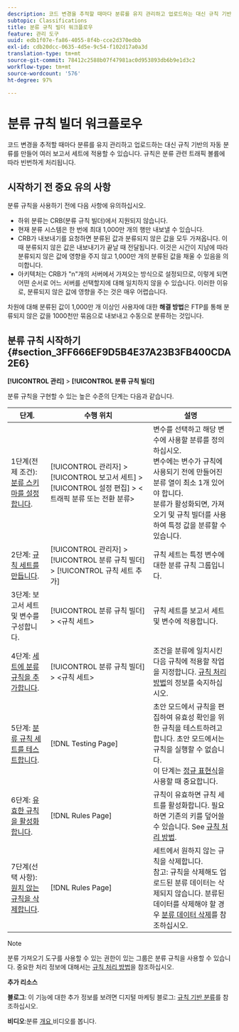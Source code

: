 ```yaml
---
description: 코드 변경을 추적할 때마다 분류를 유지 관리하고 업로드하는 대신 규칙 기반의 자동 분류를 만들어 여러 보고서 세트에 적용할 수 있습니다. 규칙은 분류 관련 트래픽 볼륨에 따라 빈번하게 처리됩니다.
subtopic: Classifications
title: 분류 규칙 빌더 워크플로우
feature: 관리 도구
uuid: edb1f07e-fa86-4055-8f4b-cce2d370edbb
exl-id: cdb20dcc-0635-4d5e-9c54-f102d17a0a3d
translation-type: tm+mt
source-git-commit: 78412c2588b07f47981ac0d953893db6b9e1d3c2
workflow-type: tm+mt
source-wordcount: '576'
ht-degree: 97%

---
```


# 분류 규칙 빌더 워크플로우

코드 변경을 추적할 때마다 분류를 유지 관리하고 업로드하는 대신 규칙 기반의 자동 분류를 만들어 여러 보고서 세트에 적용할 수 있습니다. 규칙은 분류 관련 트래픽 볼륨에 따라 빈번하게 처리됩니다.

## 시작하기 전 중요 유의 사항

분류 규칙을 사용하기 전에 다음 사항에 유의하십시오.

* 하위 분류는 CRB(분류 규칙 빌더)에서 지원되지 않습니다.
* 현재 분류 시스템은 한 번에 최대 1,000만 개의 행만 내보낼 수 있습니다.
* CRB가 내보내기를 요청하면 분류된 값과 분류되지 않은 값을 모두 가져옵니다. 이때 분류되지 않은 값은 내보내기가 끝날 때 전달됩니다. 이것은 시간이 지남에 따라 분류되지 않은 값에 영향을 주지 않고 1,000만 개의 분류된 값을 채울 수 있음을 의미합니다.
* 아키텍처는 CRB가 &quot;n&quot;개의 서버에서 가져오는 방식으로 설정되므로, 이렇게 되면 어떤 순서로 어느 서버를 선택할지에 대해 일치하지 않을 수 있습니다. 이러한 이유로, 분류되지 않은 값에 영향을 주는 것은 매우 어렵습니다.

차원에 대해 분류된 값이 1,000만 개 이상인 사용자에 대한 **해결 방법**&#x200B;은 FTP를 통해 분류되지 않은 값을 1000천만 묶음으로 내보내고 수동으로 분류하는 것입니다.

## 분류 규칙 시작하기 {#section_3FF666EF9D5B4E37A23B3FB400CDA2E6}

**[!UICONTROL 관리]** > **[!UICONTROL 분류 규칙 빌더]**

분류 규칙을 구현할 수 있는 높은 수준의 단계는 다음과 같습니다.

| 단계.  | 수행 위치 | 설명 |
|--- |--- |--- |
| 1단계(전제 조건): [분류 스키마를 설정합니다](https://docs.adobe.com/content/help/ko-KR/analytics/components/classifications/c-classifications.html). | [!UICONTROL 관리자] > [!UICONTROL 보고서 세트] > [!UICONTROL 설정 편집] > &lt;트래픽 분류 또는 전환 분류> | 변수를 선택하고 해당 변수에 사용할 분류를 정의하십시오. <br>변수에는 변수가 규칙에 사용되기 전에 만들어진 분류 열이 최소 1개 있어야 합니다.<br>분류가 활성화되면, 가져오기 및 규칙 빌더를 사용하여 특정 값을 분류할 수 있습니다. |
| 2단계: [규칙 세트를 만듭니다](/help/components/classifications/crb/classification-rule-set.md). | [!UICONTROL 관리자] > [!UICONTROL 분류 규칙 빌더] > [!UICONTROL 규칙 세트 추가] | 규칙 세트는 특정 변수에 대한 분류 규칙 그룹입니다. |
| 3단계: 보고서 세트 및 변수를 구성합니다. | [!UICONTROL 분류 규칙 빌더] > &lt;규칙 세트> | 규칙 세트를 보고서 세트 및 변수에 적용합니다. |
| 4단계: [세트에 분류 규칙을 추가합니다](/help/components/classifications/crb/classification-quickstart-rules.md). | [!UICONTROL 분류 규칙 빌더] > &lt;규칙 세트> | 조건을 분류에 일치시킨 다음 규칙에 적용할 작업을 지정합니다.  [규칙 처리 방법](/help/components/classifications/crb/classification-quickstart-rules.md)의 정보를 숙지하십시오. |
| 5단계: [분류 규칙 세트를 테스트합니다](/help/components/classifications/crb/classification-quickstart-rules.md). | [!DNL Testing Page] | 초안 모드에서 규칙을 편집하여 유효성 확인을 위한 규칙을 테스트하려고 합니다. 초안 모드에서는 규칙을 실행할 수 없습니다.<br>이 단계는 [정규 표현식](/help/components/classifications/crb/classification-quickstart-rules.md)을 사용할 때 중요합니다. |
| 6단계: [유효한 규칙을 활성화합니다](/help/components/classifications/crb/classification-rule-definitions.md). | [!DNL Rules Page] | 규칙이 유효하면 규칙 세트를 활성화합니다.  필요하면 기존의 키를 덮어쓸 수 있습니다. See [규칙 처리 방법](/help/components/classifications/crb/classification-quickstart-rules.md). |
| 7단계(선택 사항): [원치 않는 규칙을 삭제합니다](/help/components/classifications/crb/classification-rule-definitions.md). | [!DNL Rules Page] | 세트에서 원하지 않는 규칙을 삭제합니다.<br>참고: 규칙을 삭제해도 업로드된 분류 데이터는 삭제되지 않습니다.  분류된 데이터를 삭제해야 할 경우 [분류 데이터 삭제](/help/components/classifications/importer/t-delete-classification-data.md)를 참조하십시오. |

>[!NOTE]
>
>분류 가져오기 도구를 사용할 수 있는 권한이 있는 그룹은 분류 규칙을 사용할 수 있습니다. 중요한 처리 정보에 대해서는 [규칙 처리 방법](/help/components/classifications/crb/classification-quickstart-rules.md)을 참조하십시오.

**추가 리소스**

**블로그**: 이 기능에 대한 추가 정보를 보려면 디지털 마케팅 블로그: [규칙 기반 분류](https://theblog.adobe.com/rule-based-classifications-part-1-making-classifications-easier/)를 참조하십시오.

**비디오**:분류  [개요 ](https://docs.adobe.com/content/help/en/analytics-learn/tutorials/components/classifications/overview-of-classifications.html) 비디오를 봅니다.
